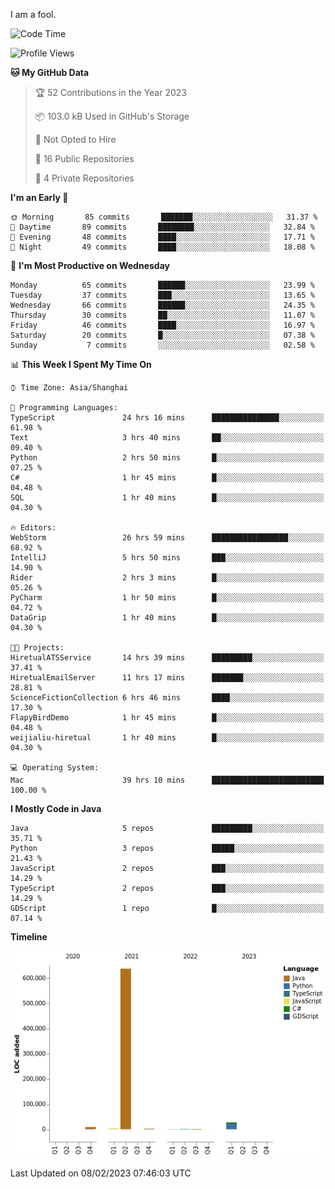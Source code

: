 I am a fool.

<!--START_SECTION:waka-->
![Code Time](http://img.shields.io/badge/Code%20Time-49%20hrs%202%20mins-blue)

![Profile Views](http://img.shields.io/badge/Profile%20Views-162-blue)

**🐱 My GitHub Data** 

> 🏆 52 Contributions in the Year 2023
 > 
> 📦 103.0 kB Used in GitHub's Storage 
 > 
> 🚫 Not Opted to Hire
 > 
> 📜 16 Public Repositories 
 > 
> 🔑 4 Private Repositories  
 > 
**I'm an Early 🐤** 

```text
🌞 Morning       85 commits       ███████░░░░░░░░░░░░░░░░░░   31.37 % 
🌆 Daytime       89 commits       ████████░░░░░░░░░░░░░░░░░   32.84 % 
🌃 Evening       48 commits       ████░░░░░░░░░░░░░░░░░░░░░   17.71 % 
🌙 Night         49 commits       ████░░░░░░░░░░░░░░░░░░░░░   18.08 % 

```
📅 **I'm Most Productive on Wednesday** 

```text
Monday          65 commits       ██████░░░░░░░░░░░░░░░░░░░   23.99 % 
Tuesday         37 commits       ███░░░░░░░░░░░░░░░░░░░░░░   13.65 % 
Wednesday       66 commits       ██████░░░░░░░░░░░░░░░░░░░   24.35 % 
Thursday        30 commits       ██░░░░░░░░░░░░░░░░░░░░░░░   11.07 % 
Friday          46 commits       ████░░░░░░░░░░░░░░░░░░░░░   16.97 % 
Saturday        20 commits       █░░░░░░░░░░░░░░░░░░░░░░░░   07.38 % 
Sunday           7 commits       ░░░░░░░░░░░░░░░░░░░░░░░░░   02.58 % 

```


📊 **This Week I Spent My Time On** 

```text
⌚︎ Time Zone: Asia/Shanghai

💬 Programming Languages: 
TypeScript               24 hrs 16 mins      ███████████████░░░░░░░░░░   61.98 % 
Text                     3 hrs 40 mins       ██░░░░░░░░░░░░░░░░░░░░░░░   09.40 % 
Python                   2 hrs 50 mins       █░░░░░░░░░░░░░░░░░░░░░░░░   07.25 % 
C#                       1 hr 45 mins        █░░░░░░░░░░░░░░░░░░░░░░░░   04.48 % 
SQL                      1 hr 40 mins        █░░░░░░░░░░░░░░░░░░░░░░░░   04.30 % 

🔥 Editors: 
WebStorm                 26 hrs 59 mins      █████████████████░░░░░░░░   68.92 % 
IntelliJ                 5 hrs 50 mins       ███░░░░░░░░░░░░░░░░░░░░░░   14.90 % 
Rider                    2 hrs 3 mins        █░░░░░░░░░░░░░░░░░░░░░░░░   05.26 % 
PyCharm                  1 hr 50 mins        █░░░░░░░░░░░░░░░░░░░░░░░░   04.72 % 
DataGrip                 1 hr 40 mins        █░░░░░░░░░░░░░░░░░░░░░░░░   04.30 % 

🐱‍💻 Projects: 
HiretualATSService       14 hrs 39 mins      █████████░░░░░░░░░░░░░░░░   37.41 % 
HiretualEmailServer      11 hrs 17 mins      ███████░░░░░░░░░░░░░░░░░░   28.81 % 
ScienceFictionCollection 6 hrs 46 mins       ████░░░░░░░░░░░░░░░░░░░░░   17.30 % 
FlapyBirdDemo            1 hr 45 mins        █░░░░░░░░░░░░░░░░░░░░░░░░   04.48 % 
weijialiu-hiretual       1 hr 40 mins        █░░░░░░░░░░░░░░░░░░░░░░░░   04.30 % 

💻 Operating System: 
Mac                      39 hrs 10 mins      █████████████████████████   100.00 % 

```

**I Mostly Code in Java** 

```text
Java                     5 repos             █████████░░░░░░░░░░░░░░░░   35.71 % 
Python                   3 repos             █████░░░░░░░░░░░░░░░░░░░░   21.43 % 
JavaScript               2 repos             ███░░░░░░░░░░░░░░░░░░░░░░   14.29 % 
TypeScript               2 repos             ███░░░░░░░░░░░░░░░░░░░░░░   14.29 % 
GDScript                 1 repo              █░░░░░░░░░░░░░░░░░░░░░░░░   07.14 % 

```


**Timeline**

![Chart not found](https://raw.githubusercontent.com/VeejaLiu/VeejaLiu/master/charts/bar_graph.png) 


 Last Updated on 08/02/2023 07:46:03 UTC
<!--END_SECTION:waka-->

